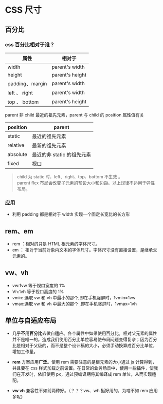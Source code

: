 <!--
 * @Author: 鱼小柔
 * @Date: 2021-04-14 20:51:27
 * @LastEditors: your name
 * @LastEditTime: 2021-05-30 11:37:35
 * @Description: css 尺寸
-->

# CSS 尺寸

## 百分比

### css 百分比相对于谁？

| 属性            | 相对于          |
| --------------- | --------------- |
| width           | parent's width  |
| height          | parent's height |
| padding、margin | parent's width  |
| left 、 right   | parent's width  |
| top 、 bottom   | parent's height |

parent 非 child 最近的祖先元素，parent 与 child 的 position 属性值有关

| position | parent                     |
| -------- | -------------------------- |
| static   | 最近的祖先元素             |
| relative | 最新的祖先元素             |
| absolute | 最近的非 static 的祖先元素 |
| fixed    | 视口                       |

> child 为 static 时，left、right、top、bottom 不生效 。<br>
> parent flex 布局会改变子元素的预设大小和边距。以上规律不适用于弹性布局。

### 应用

- 利用 padding 都是相对于 width 实现一个固定长宽比的长方形

## rem、em

- rem ：相对的只是 HTML 根元素的字体尺寸。
- em ： 相对于当前对象内文本的字体尺寸。字体尺寸没有直接设置，是继承父元素的。

## vw、vh

- vw:1vw 等于视口宽度的 1%
- Vh:1vh 等于视口高度的 1%
- vmin: 选取 vw 和 vh 中最小的那个,即在手机竖屏时，1vmin=1vw
- vmax:选取 vw 和 vh 中最大的那个 ,即在手机竖屏时，1vmax=1vh

## 单位与自适应布局

- 几乎**不**用**百分比**去做自适应。各个属性中如果使用百分比，相对父元素的属性并不是唯一的，造成我们使用百分比单位容易使布局问题变得复杂；因为百分比是相对于父级的，而不是整个设计稿的大小，必须手动换算成百分比单位，增加工作量。

- **rem** 方案应用**广泛**。使用 rem 需要注意的是根元素的大小通过 js 计算得到，并且要在 css 样式加载之前设置。在日常的业务场景中，使用一些插件，使我们在开发时，依旧使用 px，通过预编译期将其编译成 rem 单位，从而实现适配。

- **vw vh** 兼容性不如前两种好。（？？？vw、wh 挺好用的，为啥不如 rem 应用多呢）
